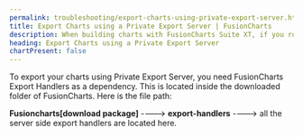 ```yaml
---
permalink: troubleshooting/export-charts-using-private-export-server.html
title: Export Charts using a Private Export Server | FusionCharts
description: When building charts with FusionCharts Suite XT, if you run into errors, you can use our troubleshooting to trace such errors
heading: Export Charts using a Private Export Server
chartPresent: false
---
```


To export your charts using Private Export Server, you need FusionCharts Export Handlers as a dependency. This is located inside the downloaded folder of FusionCharts. Here is the file path:

**Fusioncharts[download package]** ----> **export-handlers** ----> all the server side export handlers are located here.